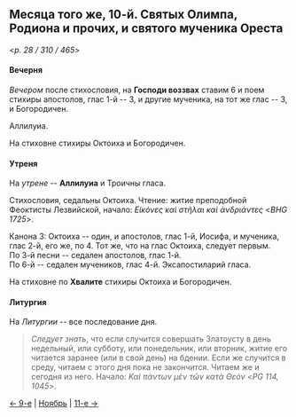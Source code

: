 
## Месяца того же, 10-й. Святых Олимпа, Родиона и прочих, и святого мученика Ореста

<*p. 28 / 310 / 465*>

#### Вечерня

*Вечером* после стихословия, на **Господи воззвах** ставим 6 и поем стихиры апостолов, глас 1-й -- 3, 
и другие мученика, на тот же глас -- 3, и Богородичен. 

Аллилуиа. 

На стиховне стихиры Октоиха и Богородичен.

#### Утреня

На *утрене* -- **Аллилуиа** и Троичны гласа. 

Стихословия, седальны Октоиха. 
Чтение: житие преподобной Феоктисты Лезвийской, начало: *Εἰκόνες καὶ στῆλαι καὶ ἀνδριάντες* <*BHG 1725*>.    

Канона 3: Октоиха -- один, и апостолов, глас 1-й, Иосифа, и мученика, глас 2-й, его же, по 4. 
Тот же, что на глас Октоиха, следует первым.  
По 3-й песни -- седален апостолов, глас 1-й.   
По 6-й -- седален мучеников, глас 4-й. 
Эксапостиларий гласа.   

На стиховне по **Хвалите** стихиры Октоиха и Богородичен. 

#### Литургия

На *Литургии* -- все последование дня.

> *Следует знать*, что если случится совершать Златоусту в день недельный, или субботу,
> или понедельник, или вторник, житие его читается заранее (или в свой день) на бдении. 
> Если же случится в среду, читаем с этого дня пока не закончится. Читаем же и
> сегодня из него. Начало: *Καὶ πάντων μὲν τῶν κατὰ Θεόν* <*PG 114, 1045*>. 

[← 9-е](11_09_EUR.ru.md) | [Ноябрь](README.md#10-й) | [11-е →](11_11_EUR.ru.md)
